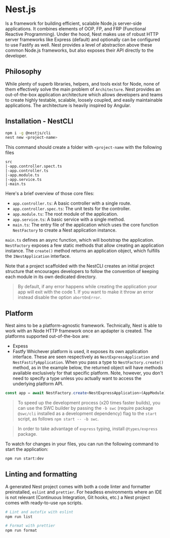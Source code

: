 # Nest.js
Is a framework for building efficient, scalable Node.js server-side 
applications.
It combines elements of OOP, FP, and FRP (Functional Reactive Programming).
Under the hood, Nest makes use of robust HTTP server frameworks like 
Express (default) and optionally can be configured to use Fastify as well.
Nest provides a level of abstraction above these common Node.js frameworks,
but also exposes their API directly to the developer.

## Philosophy
While plenty of superb libraries, helpers, and tools exist for Node, none 
of them effectively solve the main problem of `Architecture`.
Nest provides an out-of-the-box application architecture which allows 
developers and teams to create highly testable, scalable, loosely coupled, 
and easily maintainable applications. The architecture is heavily inspired 
by Angular.

## Installation - NestCLI
```bash
npm i -g @nestjs/cli
nest new <project-name>
```

This command should create a folder with `<project-name` with the following
files

```plaintext
src
|-app.controller.spect.ts
|-app.controller.ts
|-app.module.ts
|-app.service.ts
|-main.ts
```

Here's a brief overview of those core files:
- `app.controller.ts`: A basic controller with a single route.
- `app.controller.spec.ts`: The unit tests for the controller.
- `app.module.ts`: The root module of the application.
- `app.service.ts`: A basic service with a single method.
- `main.ts`: The entry file of the application which uses the core function
  `NestFactory` to create a Nest application instance.

`main.ts` defines an async function, which will bootstrap the application.
`NestFactory` exposes a few static methods that allow creating an 
application instance. The `create()` method returns an application object, 
which fulfills the `INestApplication` interface.

Note that a project scaffolded with the NestCLI creates an initial project 
structure that encourages developers to follow the convention of keeping 
each module in its own dedicated directory.

> By default, if any error happens while creating the application your app 
will exit with the code 1. If you want to make it throw an error instead 
disable the option `abortOnError`.

## Platform
Nest aims to be a platform-agnostic framework. Technically, Nest is able to
work with an Node HTTP framework once an apdapter is created. The platforms
supported out-of-the-box are:
- Expess
- Fastfy
Whichever platform is used, it exposes its own application interface. These
are seen respectively as `NestExpressApplication` and 
`NestFastifyApplication`.
When you pass a type to `NestFactory.create()` method, as in the example 
below, the returned object will have methods available exclusively for that
specific platform. Note, however, you don't need to specify a type unless 
you actually want to access the underlying platform API.
```typescript
const app = await NestFactory.create<NestExpressApplication>(AppModule);
```

> To speed up the development process (x20 times faster builds), you can 
use the SWC builder by passing the `-b swc` (require package `@swc/cli` 
installed as a development dependency) flag to the `start` script, as 
follows `npm start -- -b swc`.

> In order to take advantage of `express` typing, install `@types/express` 
package.

To watch for changes in your files, you can run the following command to 
start the application:
```bash
npm run start:dev
```

## Linting and formatting
A generated Nest project comes with both a code linter and formatter preinstalled,
`eslint` and `prettier`.
For headless environments where an IDE is not relevant (Continuous Integration, Git hooks, etc.) a Nest project comes with ready-to-use `npm` scripts.
```bash
# Lint and autofix with eslint
npm run list

# Format with prettier
npm run format
```

